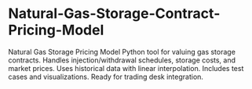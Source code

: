 # Natural-Gas-Storage-Contract-Pricing-Model
Natural Gas Storage Pricing Model  Python tool for valuing gas storage contracts. Handles injection/withdrawal schedules, storage costs, and market prices. Uses historical data with linear interpolation. Includes test cases and visualizations. Ready for trading desk integration.
